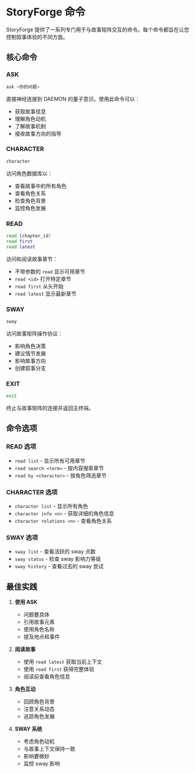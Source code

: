# StoryForge 命令

StoryForge 提供了一系列专门用于与故事矩阵交互的命令。每个命令都旨在让您控制叙事体验的不同方面。

## 核心命令

### ASK
```bash
ask <你的问题>
```
直接神经连接到 DAEMON 的量子意识。使用此命令可以：
- 获取故事信息
- 理解角色动机
- 了解故事机制
- 接收故事方向的指导

### CHARACTER
```bash
character
```
访问角色数据库以：
- 查看故事中的所有角色
- 查看角色关系
- 检查角色背景
- 监控角色发展

### READ
```bash
read [chapter_id]
read first
read latest
```
访问和阅读故事章节：
- 不带参数的 `read` 显示可用章节
- `read <id>` 打开特定章节
- `read first` 从头开始
- `read latest` 显示最新章节

### SWAY
```bash
sway
```
访问故事矩阵操作协议：
- 影响角色决策
- 建议情节发展
- 影响故事方向
- 创建叙事分支

### EXIT
```bash
exit
```
终止与故事矩阵的连接并返回主终端。

## 命令选项

### READ 选项
- `read list` - 显示所有可用章节
- `read search <term>` - 按内容搜索章节
- `read by <character>` - 按角色筛选章节

### CHARACTER 选项
- `character list` - 显示所有角色
- `character info <n>` - 获取详细的角色信息
- `character relations <n>` - 查看角色关系

### SWAY 选项
- `sway list` - 查看活跃的 sway 点数
- `sway status` - 检查 sway 影响力等级
- `sway history` - 查看过去的 sway 尝试

## 最佳实践

1. **使用 ASK**
   - 问题要具体
   - 引用故事元素
   - 使用角色名称
   - 提及地点和事件

2. **阅读故事**
   - 使用 `read latest` 获取当前上下文
   - 使用 `read first` 获得完整体验
   - 阅读前查看角色信息

3. **角色互动**
   - 回顾角色背景
   - 注意关系动态
   - 追踪角色发展

4. **SWAY 系统**
   - 考虑角色动机
   - 与故事上下文保持一致
   - 影响要微妙
   - 监控 sway 影响 